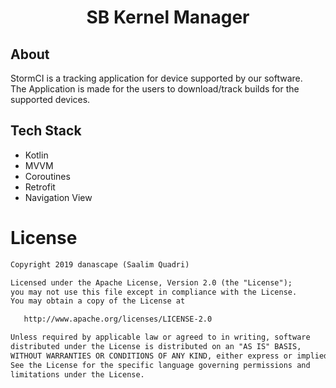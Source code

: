 <h1 align="center">SB Kernel Manager</h1>

<p><h2>About</h2></p>
StormCI is a tracking application for device supported by our software. <br>
The Application is made for the users to download/track builds for the supported devices.

<p><h2>Tech Stack</h2></p>

* Kotlin
* MVVM
* Coroutines
* Retrofit
* Navigation View

# License
```xml
Copyright 2019 danascape (Saalim Quadri)

Licensed under the Apache License, Version 2.0 (the "License");
you may not use this file except in compliance with the License.
You may obtain a copy of the License at

   http://www.apache.org/licenses/LICENSE-2.0

Unless required by applicable law or agreed to in writing, software
distributed under the License is distributed on an "AS IS" BASIS,
WITHOUT WARRANTIES OR CONDITIONS OF ANY KIND, either express or implied.
See the License for the specific language governing permissions and
limitations under the License.
```
